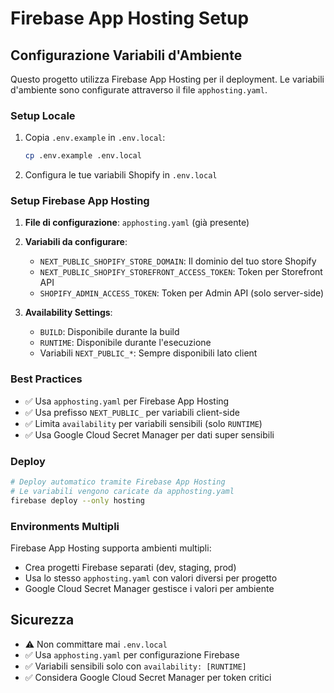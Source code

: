 # Firebase App Hosting Setup

## Configurazione Variabili d'Ambiente

Questo progetto utilizza Firebase App Hosting per il deployment. Le variabili d'ambiente sono configurate attraverso il file `apphosting.yaml`.

### Setup Locale

1. Copia `.env.example` in `.env.local`:
   ```bash
   cp .env.example .env.local
   ```

2. Configura le tue variabili Shopify in `.env.local`

### Setup Firebase App Hosting

1. **File di configurazione**: `apphosting.yaml` (già presente)

2. **Variabili da configurare**:
   - `NEXT_PUBLIC_SHOPIFY_STORE_DOMAIN`: Il dominio del tuo store Shopify
   - `NEXT_PUBLIC_SHOPIFY_STOREFRONT_ACCESS_TOKEN`: Token per Storefront API
   - `SHOPIFY_ADMIN_ACCESS_TOKEN`: Token per Admin API (solo server-side)

3. **Availability Settings**:
   - `BUILD`: Disponibile durante la build
   - `RUNTIME`: Disponibile durante l'esecuzione
   - Variabili `NEXT_PUBLIC_*`: Sempre disponibili lato client

### Best Practices

- ✅ Usa `apphosting.yaml` per Firebase App Hosting
- ✅ Usa prefisso `NEXT_PUBLIC_` per variabili client-side
- ✅ Limita `availability` per variabili sensibili (solo `RUNTIME`)
- ✅ Usa Google Cloud Secret Manager per dati super sensibili

### Deploy

```bash
# Deploy automatico tramite Firebase App Hosting
# Le variabili vengono caricate da apphosting.yaml
firebase deploy --only hosting
```

### Environments Multipli

Firebase App Hosting supporta ambienti multipli:
- Crea progetti Firebase separati (dev, staging, prod)
- Usa lo stesso `apphosting.yaml` con valori diversi per progetto
- Google Cloud Secret Manager gestisce i valori per ambiente

## Sicurezza

- ⚠️ Non committare mai `.env.local`
- ✅ Usa `apphosting.yaml` per configurazione Firebase
- ✅ Variabili sensibili solo con `availability: [RUNTIME]`
- ✅ Considera Google Cloud Secret Manager per token critici